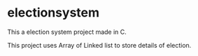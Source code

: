 # electionsystem

This a election system project made in C.

This project uses Array of Linked list to store details of election.
